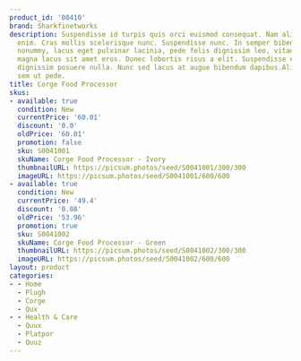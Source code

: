```yaml
---
product_id: '00410'
brand: Sharkfinetworks
description: Suspendisse id turpis quis orci euismod consequat. Nam aliquam lacinia
  enim. Cras mollis scelerisque nunc. Suspendisse nunc. In semper bibendum libero.Proin
  nonummy, lacus eget pulvinar lacinia, pede felis dignissim leo, vitae tristique
  magna lacus sit amet eros. Donec lobortis risus a elit. Suspendisse euismod. Nulla
  dignissim posuere nulla. Nunc sed lacus at augue bibendum dapibus.Aliquam vehicula
  sem ut pede.
title: Corge Food Processor
skus:
- available: true
  condition: New
  currentPrice: '60.01'
  discount: '0.0'
  oldPrice: '60.01'
  promotion: false
  sku: S0041001
  skuName: Corge Food Processor - Ivory
  thumbnailURL: https://picsum.photos/seed/S0041001/300/300
  imageURL: https://picsum.photos/seed/S0041001/600/600
- available: true
  condition: New
  currentPrice: '49.4'
  discount: '0.08'
  oldPrice: '53.96'
  promotion: true
  sku: S0041002
  skuName: Corge Food Processor - Green
  thumbnailURL: https://picsum.photos/seed/S0041002/300/300
  imageURL: https://picsum.photos/seed/S0041002/600/600
layout: product
categories:
- - Home
  - Plugh
  - Corge
  - Qux
- - Health & Care
  - Quux
  - Platpor
  - Quuz
---
```

